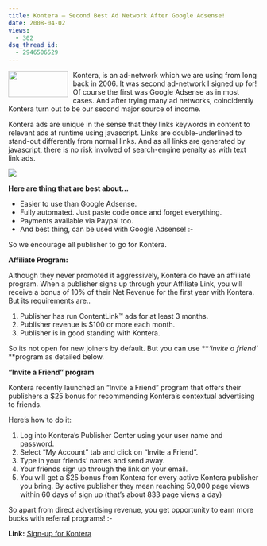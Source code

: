 ```yaml
---
title: Kontera – Second Best Ad Network After Google Adsense!
date: 2008-04-02
views:
  - 302
dsq_thread_id:
  - 2946506529
---
```

<a href="http://www.kontera.com/ads-for-site/become-a-kontera-publisher?type=1&aff_ID=5568" onclick="_gaq.push(['_trackEvent', 'outbound-article', 'http://www.kontera.com/ads-for-site/become-a-kontera-publisher?type=1&aff_ID=5568', '']);" ><img class="alignleft wp-image-53923" style="margin: 0px 10px 10px 0px;float: left;border: 0" src="http://publishers.kontera.com/images/home/kontera-logo.gif" alt="" width="120" height="53" align="left" /></a> Kontera, is an ad-network which we are using from long back in 2006. It was second ad-network I signed up for! Of course the first was Google Adsense as in most cases. And after trying many ad networks, coincidently Kontera turn out to be our second major source of income.

Kontera ads are unique in the sense that they links keywords in content to relevant ads at runtime using javascript. Links are double-underlined to stand-out differently from normal links. And as all links are generated by javascript, there is no risk involved of search-engine penalty as with text link ads.

![][1]

**Here are thing that are best about&#8230;**

  * Easier to use than Google Adsense.
  * Fully automated. Just paste code once and forget everything.
  * Payments available via Paypal too.
  * And best thing, can be used with Google Adsense! <img src="http://devilsworkshop.org/wp-includes/images/smilies/simple-smile.png" alt=":-)" class="wp-smiley" style="height: 1em; max-height: 1em;" />

So we encourage all publisher to go for Kontera.

**Affiliate Program:**

Although they never promoted it aggressively, Kontera do have an affiliate program. When a publisher signs up through your Affiliate Link, you will receive a bonus of 10% of their Net Revenue for the first year with Kontera. But its requirements are..

  1. Publisher has run ContentLink™ ads for at least 3 months.
  2. Publisher revenue is $100 or more each month.
  3. Publisher is in good standing with Kontera.

So its not open for new joiners by default. But you can use ***&#8216;invite a friend&#8217;* **program as detailed below.

**&#8220;Invite a Friend&#8221; program**

Kontera recently launched an &#8220;Invite a Friend&#8221; program that offers their publishers a $25 bonus for recommending Kontera&#8217;s contextual advertising to friends.

Here&#8217;s how to do it:

  1. Log into Kontera&#8217;s Publisher Center using your user name and password.
  2. Select &#8220;My Account&#8221; tab and click on &#8220;Invite a Friend&#8221;.
  3. Type in your friends&#8217; names and send away.
  4. Your friends sign up through the link on your email.
  5. You will get a $25 bonus from Kontera for every active Kontera publisher you bring. By active publisher they mean reaching 50,000 page views within 60 days of sign up (that&#8217;s about 833 page views a day)

So apart from direct advertising revenue, you get opportunity to earn more bucks with referral programs! <img src="http://devilsworkshop.org/wp-includes/images/smilies/simple-smile.png" alt=":-)" class="wp-smiley" style="height: 1em; max-height: 1em;" />

**Link:** <a href="http://rt.cx/kontera/" onclick="_gaq.push(['_trackEvent', 'outbound-article', 'http://rt.cx/kontera/', 'Sign-up  for Kontera']);" >Sign-up for Kontera</a>

<a href="http://www.kontera.com/ads-for-site/become-a-kontera-publisher?type=1&aff_ID=5568" onclick="_gaq.push(['_trackEvent', 'outbound-article', 'http://www.kontera.com/ads-for-site/become-a-kontera-publisher?type=1&aff_ID=5568', '']);" ></a>

 [1]: http://publishers.kontera.com/images/home/illustartion.gif
